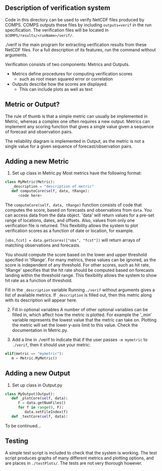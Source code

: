 Description of verification system
----------------------------------

Code in this directory can be used to verify NetCDF files produced by COMPS. COMPS outputs
these files by including `outputs=verif` in the run specification. The verification files
will be located in `$COMPS/results/<runName>/verif/`.

./verif is the main program for extracting verification results from these NetCDF files. For a full
description of its features, run the command without arguments.

Verification consists of two components: Metrics and Outputs.
- Metrics define procedures for computing verification scores
  - such as root mean squared error or correlation
- Outputs describe how the scores are displayed.
  - This can include plots as well as text

Metric or Output?
-----------------
The rule of thumb is that a simple metric can usually be implemented in Metric, whereas a complex
one often requires a new output. Metrics can implement any scoring function that gives a single
value given a sequence of forecast and observation pairs.

The reliability diagram is implemented in Output, as the metric is not a single value for a given
sequence of forecast/observation pairs.

Adding a new Metric
-------------------
1) Set up class in Metric.py
   Most metrics have the following format:
```python
class MyMetric(Metric):
   _description = "description of metric"
   def computeCore(self, data, tRange):
      <code here>
```

   The `computeCore(self, data, tRange)` function consists of code that computes the score, based on
   forecasts and observations from `data`. You can access data from the data object. 'data' will
   return values for a pre-set range of locations, dates, and offsets. Also, values from only
   one verification file is returned. This flexibility allows the system to plot verification
   scores as a function of date or location, for example.

   `[obs,fcst] = data.getScores(["obs", "fcst"])` will return arrays of matching observations and
   forecasts.

   You should compute the score based on the lower and upper threshold specified in 'tRange'. For
   many metrics, these values can be ignored, as the score is independent of any threshold. For
   other scores, such as hit rate, 'tRange' specifies that the hit rate should be computed based on
   forecasts landing within the threshold range. This flexibility allows the system to show hit rate
   as a function of threshold.

   Fill in the  `_description` variable
   Running `./verif` without arguments gives a list of available metrics. If `_description` is
   filled out, then this metric along with its description will appear here.

2) Fill in optional variables
   A number of other optional variables can be filled in, which affect how the metric is plotted.
   For example the '_min' variable represents the lowest value that the metric can take on. Plotting
   the metric will set the lower y-axis limit to this value. Check the documentation in Metric.py.

3) Add a line in ./verif to indicate that if the user passes `-m mymetric` to `./verif`, then it
   should use your metric:
```python
elif(metric == "mymetric"):
   m = Metric.MyMetric()
```

Adding a new Output
-------------------
1) Set up class in Output.py
```python
class MyOutput(Output):
   def _plotCore(self, data):
      F = data.getNumFiles()
      for f in range(0, F):
         data.setFileIndex(f)
   def _textCore(self, data):
```
   To be continued...

Testing
-------
A simple test script is included to check that the system is working. The test script produces
graphs of many different metrics and plotting options, and are places in `./testPlots/`. The tests are
not very thorough however.
